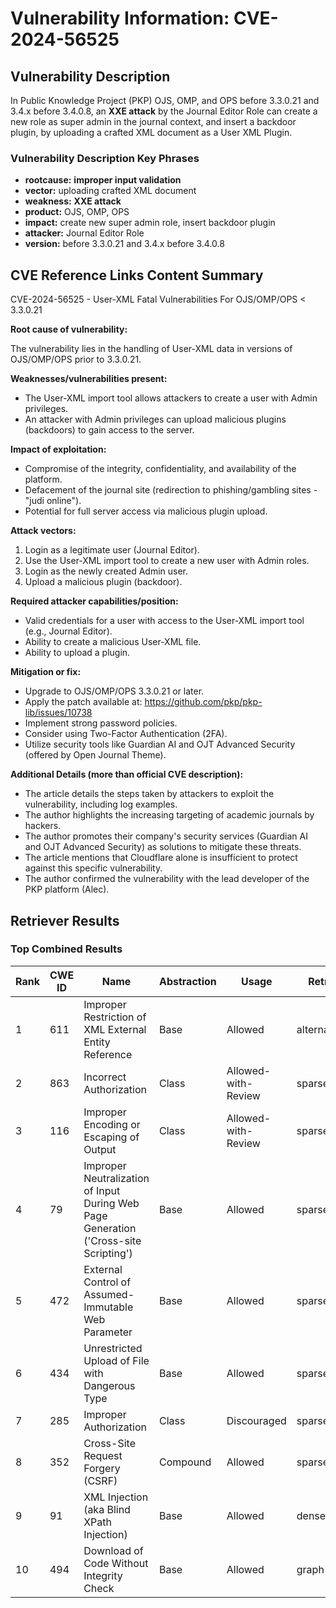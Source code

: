# Vulnerability Information: CVE-2024-56525

## Vulnerability Description
In Public Knowledge Project (PKP) OJS, OMP, and OPS before 3.3.0.21 and 3.4.x before 3.4.0.8, an **XXE attack** by the Journal Editor Role can create a new role as super admin in the journal context, and insert a backdoor plugin, by uploading a crafted XML document as a User XML Plugin.

### Vulnerability Description Key Phrases
- **rootcause:** **improper input validation**
- **vector:** uploading crafted XML document
- **weakness:** **XXE attack**
- **product:** OJS, OMP, OPS
- **impact:** create new super admin role, insert backdoor plugin
- **attacker:** Journal Editor Role
- **version:** before 3.3.0.21 and 3.4.x before 3.4.0.8

## CVE Reference Links Content Summary
CVE-2024-56525 - User-XML Fatal Vulnerabilities For OJS/OMP/OPS < 3.3.0.21

**Root cause of vulnerability:**

The vulnerability lies in the handling of User-XML data in versions of OJS/OMP/OPS prior to 3.3.0.21.

**Weaknesses/vulnerabilities present:**

*   The User-XML import tool allows attackers to create a user with Admin privileges.
*   An attacker with Admin privileges can upload malicious plugins (backdoors) to gain access to the server.

**Impact of exploitation:**

*   Compromise of the integrity, confidentiality, and availability of the platform.
*   Defacement of the journal site (redirection to phishing/gambling sites - "judi online").
*   Potential for full server access via malicious plugin upload.

**Attack vectors:**

1.  Login as a legitimate user (Journal Editor).
2.  Use the User-XML import tool to create a new user with Admin roles.
3.  Login as the newly created Admin user.
4.  Upload a malicious plugin (backdoor).

**Required attacker capabilities/position:**

*   Valid credentials for a user with access to the User-XML import tool (e.g., Journal Editor).
*   Ability to create a malicious User-XML file.
*   Ability to upload a plugin.

**Mitigation or fix:**

*   Upgrade to OJS/OMP/OPS 3.3.0.21 or later.
*   Apply the patch available at: <https://github.com/pkp/pkp-lib/issues/10738>
*   Implement strong password policies.
*   Consider using Two-Factor Authentication (2FA).
*   Utilize security tools like Guardian AI and OJT Advanced Security (offered by Open Journal Theme).

**Additional Details (more than official CVE description):**

*   The article details the steps taken by attackers to exploit the vulnerability, including log examples.
*   The author highlights the increasing targeting of academic journals by hackers.
*   The author promotes their company's security services (Guardian AI and OJT Advanced Security) as solutions to mitigate these threats.
*   The article mentions that Cloudflare alone is insufficient to protect against this specific vulnerability.
*   The author confirmed the vulnerability with the lead developer of the PKP platform (Alec).

## Retriever Results

### Top Combined Results

| Rank | CWE ID | Name | Abstraction | Usage  | Retrievers | Individual Scores |
|------|--------|------|-------------|-------|------------|-------------------|
| 1 | 611 | Improper Restriction of XML External Entity Reference | Base | Allowed | alternate_terms | 0.800 |
| 2 | 863 | Incorrect Authorization | Class | Allowed-with-Review | sparse | 0.325 |
| 3 | 116 | Improper Encoding or Escaping of Output | Class | Allowed-with-Review | sparse | 0.323 |
| 4 | 79 | Improper Neutralization of Input During Web Page Generation ('Cross-site Scripting') | Base | Allowed | sparse | 0.323 |
| 5 | 472 | External Control of Assumed-Immutable Web Parameter | Base | Allowed | sparse | 0.320 |
| 6 | 434 | Unrestricted Upload of File with Dangerous Type | Base | Allowed | sparse | 0.319 |
| 7 | 285 | Improper Authorization | Class | Discouraged | sparse | 0.315 |
| 8 | 352 | Cross-Site Request Forgery (CSRF) | Compound | Allowed | sparse | 0.311 |
| 9 | 91 | XML Injection (aka Blind XPath Injection) | Base | Allowed | dense | 0.514 |
| 10 | 494 | Download of Code Without Integrity Check | Base | Allowed | graph | 0.002 |

